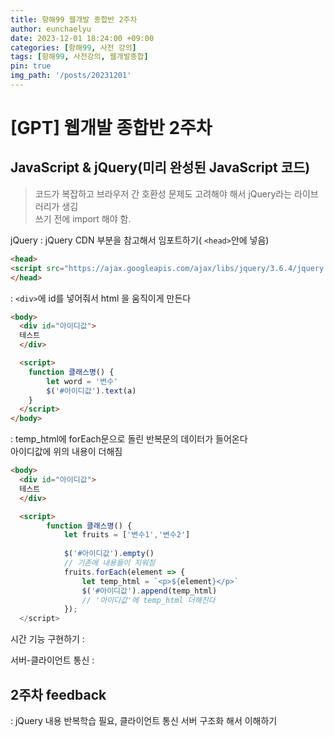 ```yaml
---
title: 항해99 웹개발 종합반 2주차
author: eunchaelyu
date: 2023-12-01 18:24:00 +09:00
categories: [항해99, 사전 강의]
tags: [항해99, 사전강의, 웹개발종합]
pin: true
img_path: '/posts/20231201'
---
```


# [GPT] 웹개발 종합반 2주차

##  JavaScript & jQuery(미리 완성된 JavaScript 코드)
> 코드가 복잡하고 브라우저 간 호환성 문제도 고려해야 해서 jQuery라는 라이브러리가 생김\
쓰기 전에 import 해야 함.


jQuery
: jQuery CDN 부분을 참고해서 임포트하기( ``<head>``안에 넣음)

```html
<head>
<script src="https://ajax.googleapis.com/ajax/libs/jquery/3.6.4/jquery.min.js"></script>
</head>
```

: ``<div>``에 id를 넣어줘서 html 을 움직이게 만든다
```html
<body>
  <div id="아이디값">
  테스트
  </div>

  <script>
    function 클래스명() {
	    let word = '변수'
	    $('#아이디값').text(a)
    }
  </script>
</body>
```
:  temp_html에 forEach문으로 돌린 반복문의 데이터가 들어온다\
아이디값에 위의 내용이 더해짐
```html
<body>
  <div id="아이디값">
  테스트
  </div>

  <script>
        function 클래스명() {
            let fruits = ['변수1','변수2']
            
            $('#아이디값').empty()
            // 기존에 내용들이 지워짐
            fruits.forEach(element => {
                let temp_html = `<p>${element}</p>`
                $('#아이디값').append(temp_html)
                // '아이디값'에 temp_html 더해진다
            });
  </script>
```

시간 기능 구현하기
: 

서버-클라이언트 통신
: 

## 2주차 feedback
: jQuery 내용 반복학습 필요, 클라이언트 통신 서버 구조화 해서 이해하기


